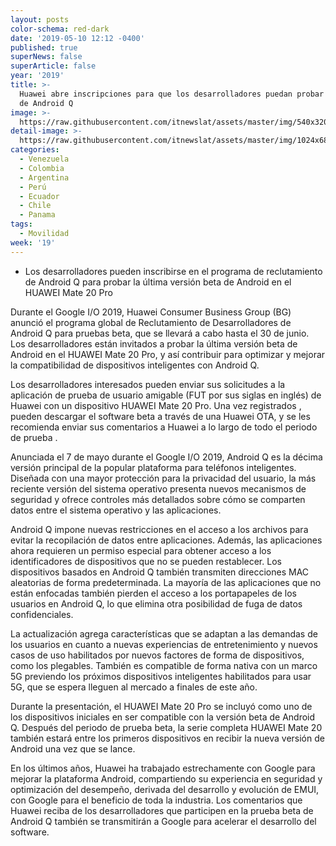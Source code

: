 ```yaml
---
layout: posts
color-schema: red-dark
date: '2019-05-10 12:12 -0400'
published: true
superNews: false
superArticle: false
year: '2019'
title: >-
  Huawei abre inscripciones para que los desarrolladores puedan probar la beta
  de Android Q
image: >-
  https://raw.githubusercontent.com/itnewslat/assets/master/img/540x320/Huawei-Android-beta-p.jpg
detail-image: >-
  https://raw.githubusercontent.com/itnewslat/assets/master/img/1024x680/Huawei-Android-beta-g.jpg
categories:
  - Venezuela
  - Colombia
  - Argentina
  - Perú
  - Ecuador
  - Chile
  - Panama
tags:
  - Movilidad
week: '19'
---
```

- Los desarrolladores pueden inscribirse en el programa de reclutamiento de Android Q para probar la última versión beta de Android en el HUAWEI Mate 20 Pro

Durante el Google I/O 2019, Huawei Consumer Business Group (BG) anunció el programa global de Reclutamiento de Desarrolladores de Android Q para pruebas beta, que se llevará a cabo hasta el 30 de junio. Los desarrolladores están invitados a probar la última versión beta de Android en el HUAWEI Mate 20 Pro, y así contribuir para optimizar y mejorar la compatibilidad de dispositivos inteligentes con Android Q.

Los desarrolladores interesados pueden enviar sus solicitudes a la aplicación  de prueba de usuario amigable (FUT por sus siglas en inglés) de Huawei con un dispositivo HUAWEI Mate 20 Pro. Una vez registrados , pueden descargar el software beta a través de una Huawei OTA, y se les recomienda enviar sus comentarios a Huawei a lo largo de todo el periodo de prueba .

Anunciada el 7 de mayo durante el Google I/O 2019, Android Q es la décima versión principal de la popular plataforma para teléfonos inteligentes. Diseñada con una mayor protección para la privacidad del usuario, la más reciente versión del sistema operativo presenta nuevos mecanismos de seguridad y ofrece controles más detallados sobre cómo se comparten datos entre el sistema operativo y las aplicaciones.

Android Q impone nuevas restricciones en el acceso a los archivos para evitar la recopilación de datos entre aplicaciones. Además, las aplicaciones ahora requieren un permiso especial para obtener acceso a los identificadores de dispositivos que no se pueden restablecer. Los dispositivos basados en Android Q también transmiten direcciones MAC aleatorias de forma predeterminada. La mayoría de las aplicaciones que no están enfocadas también pierden el acceso a los portapapeles de los usuarios en Android Q, lo que elimina otra posibilidad de fuga de datos confidenciales.

La actualización agrega características que se adaptan a las demandas de los usuarios en cuanto a nuevas experiencias de entretenimiento y nuevos casos de uso habilitados por nuevos factores de forma de dispositivos, como los plegables. También es compatible de forma nativa con un marco 5G previendo los próximos dispositivos inteligentes habilitados para usar 5G, que se espera lleguen al mercado a finales de este año.

Durante la presentación, el HUAWEI Mate 20 Pro se incluyó como uno de los dispositivos iniciales en ser compatible con la versión beta de Android Q. Después del periodo de prueba beta, la serie completa HUAWEI Mate 20 también estará entre los primeros dispositivos en recibir la nueva versión de Android una vez que se lance.

En los últimos años, Huawei ha trabajado estrechamente con Google para mejorar la plataforma Android, compartiendo su experiencia en seguridad y optimización del desempeño, derivada del desarrollo y evolución de EMUI, con Google para el beneficio de toda la industria. Los comentarios que Huawei reciba de los desarrolladores que participen en la prueba beta de Android Q también se transmitirán a Google para acelerar el desarrollo del software.